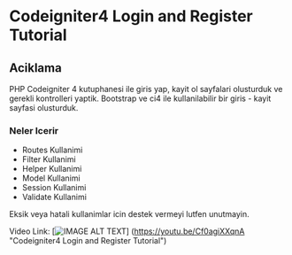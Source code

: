# Codeigniter4 Login and Register Tutorial

## Aciklama
PHP Codeigniter 4 kutuphanesi ile giris yap, kayit ol sayfalari olusturduk ve gerekli kontrolleri yaptik. Bootstrap ve ci4 ile kullanilabilir bir giris - kayit sayfasi olusturduk. 

### Neler Icerir
- Routes Kullanimi
- Filter Kullanimi
- Helper Kullanimi
- Model Kullanimi
- Session Kullanimi
- Validate Kullanimi

Eksik veya hatali kullanimlar icin destek vermeyi lutfen unutmayin.

Video Link: 
[![IMAGE ALT TEXT](http://img.youtube.com/vi/Cf0agiXXqnA/0.jpg)]
(https://youtu.be/Cf0agiXXqnA "Codeigniter4 Login and Register Tutorial")
